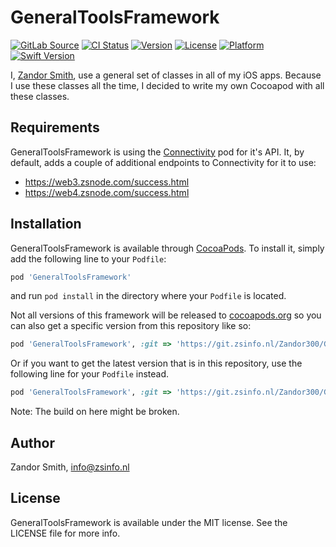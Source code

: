 # GeneralToolsFramework

[![GitLab Source](http://img.shields.io/badge/source-GitLab-%23292961.svg)](https://git.zsinfo.nl/Zandor300/GeneralToolsFramework)
[![CI Status](https://git.zsinfo.nl/Zandor300/GeneralToolsFramework/badges/master/build.svg)](https://git.zsinfo.nl/Zandor300/GeneralToolsFramework/pipelines)
[![Version](https://img.shields.io/cocoapods/v/GeneralToolsFramework.svg?style=flat)](https://cocoapods.org/pods/GeneralToolsFramework)
[![License](https://img.shields.io/cocoapods/l/GeneralToolsFramework.svg?style=flat)](https://cocoapods.org/pods/GeneralToolsFramework)
[![Platform](https://img.shields.io/cocoapods/p/GeneralToolsFramework.svg?style=flat)](https://cocoapods.org/pods/GeneralToolsFramework)
[![Swift Version](https://img.shields.io/badge/swift-4.2-orange.svg)](https://git.zsinfo.nl/Zandor300/GeneralToolsFramework)

I, [Zandor Smith](https://zandorsmith.com), use a general set of classes in all of my iOS apps. Because I use these classes all the time, I decided to write my own Cocoapod with all these classes.

## Requirements

GeneralToolsFramework is using the [Connectivity](https://cocoapods.org/pods/Connectivity) pod for it's API. It, by default, adds a couple of additional endpoints to Connectivity for it to use:
- https://web3.zsnode.com/success.html
- https://web4.zsnode.com/success.html

## Installation

GeneralToolsFramework is available through [CocoaPods](https://cocoapods.org). To install
it, simply add the following line to your `Podfile`:

```ruby
pod 'GeneralToolsFramework'
```

and run `pod install` in the directory where your `Podfile` is located.

Not all versions of this framework will be released to [cocoapods.org](https://cocoapods.org) so you can also get a specific version from this repository like so:

```ruby
pod 'GeneralToolsFramework', :git => 'https://git.zsinfo.nl/Zandor300/GeneralToolsFramework.git', :tag => '1.1.1'
```

Or if you want to get the latest version that is in this repository, use the following line for your `Podfile` instead.

```ruby
pod 'GeneralToolsFramework', :git => 'https://git.zsinfo.nl/Zandor300/GeneralToolsFramework.git', :head
```

Note: The build on here might be broken.

## Author

Zandor Smith, info@zsinfo.nl

## License

GeneralToolsFramework is available under the MIT license. See the LICENSE file for more info.
